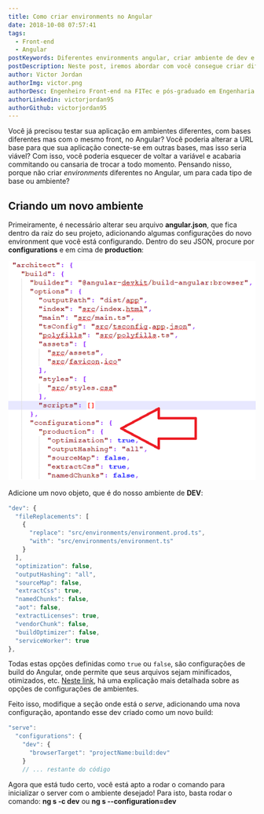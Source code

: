 ```yaml
---
title: Como criar environments no Angular
date: 2018-10-08 07:57:41
tags:
  - Front-end
  - Angular
postKeywords: Diferentes environments angular, criar ambiente de dev e teste angular, ambiente teste angular, environments angular, angular 6 novo environment, angular 6 ambiente dev, ambiente teste angular 6
postDescription: Neste post, iremos abordar com você consegue criar diferentes environments no Angular 6!
author: Victor Jordan
authorImg: victor.png
authorDesc: Engenheiro Front-end na FITec e pós-graduado em Engenharia de Software pela PUC-MG e formado em Banco de Dados pela Fatec, apaixonado por usabilidade, performance e UX!
authorLinkedin: victorjordan95
authorGithub: victorjordan95
---
```


Você já precisou testar sua aplicação em ambientes diferentes, com bases diferentes mas com o mesmo front, no Angular? Você poderia alterar a URL base para que sua aplicação conecte-se em outras bases, mas isso seria viável? Com isso, você poderia esquecer de voltar a variável e acabaria commitando ou cansaria de trocar a todo momento. Pensando nisso, porque não criar _environments_ diferentes no Angular, um para cada tipo de base ou ambiente?

## Criando um novo ambiente

Primeiramente, é necessário alterar seu arquivo **angular.json**, que fica dentro da raiz do seu projeto, adicionando algumas configurações do novo environment que você está configurando.
Dentro do seu JSON, procure por **configurations** e em cima de **production**:

<!-- more -->

![Onde adicionar o JSON do Environment - 2018](/posts/environments-diferentes-onde-add.png)

Adicione um novo objeto, que é do nosso ambiente de **DEV**:

```javascript
"dev": {
  "fileReplacements": [
	{
	  "replace": "src/environments/environment.prod.ts",
	  "with": "src/environments/environment.ts"
	}
  ],
  "optimization": false,
  "outputHashing": "all",
  "sourceMap": false,
  "extractCss": true,
  "namedChunks": false,
  "aot": false,
  "extractLicenses": true,
  "vendorChunk": false,
  "buildOptimizer": false,
  "serviceWorker": true
},
```

Todas estas opções definidas como `true` ou `false`, são configurações de build do Angular, onde permite que seus arquivos sejam minificados, otimizados, etc. [Neste link](https://github.com/angular/angular-cli/wiki/stories-application-environments), há uma explicação mais detalhada sobre as opções de configurações de ambientes.

Feito isso, modifique a seção onde está o _serve_, adicionando uma nova configuração, apontando esse dev criado como um novo build:

```javascript
"serve":
  "configurations": {
	"dev": {
	  "browserTarget": "projectName:build:dev"
	}
	// ... restante do código
```

Agora que está tudo certo, você está apto a rodar o comando para inicializar o server com o ambiente desejado! Para isto, basta rodar o comando: **ng s -c dev** ou **ng s --configuration=dev**
